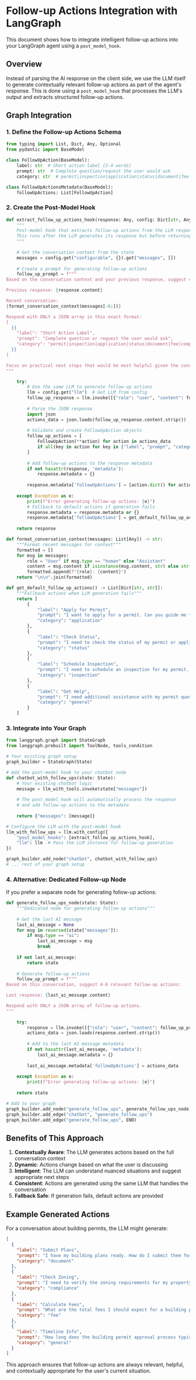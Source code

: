 # Follow-up Actions Integration with LangGraph

This document shows how to integrate intelligent follow-up actions into your LangGraph agent using a `post_model_hook`.

## Overview

Instead of parsing the AI response on the client side, we use the LLM itself to generate contextually relevant follow-up actions as part of the agent's response. This is done using a `post_model_hook` that processes the LLM's output and extracts structured follow-up actions.

## Graph Integration

### 1. Define the Follow-up Actions Schema

```python
from typing import List, Dict, Any, Optional
from pydantic import BaseModel

class FollowUpAction(BaseModel):
    label: str  # Short action label (2-4 words)
    prompt: str  # Complete question/request the user would ask
    category: str  # permit|inspection|application|status|document|fee|compliance|general

class FollowUpActionsMetadata(BaseModel):
    followUpActions: List[FollowUpAction]
```

### 2. Create the Post-Model Hook

```python
def extract_follow_up_actions_hook(response: Any, config: Dict[str, Any]) -> Dict[str, Any]:
    """
    Post-model hook that extracts follow-up actions from the LLM response.
    This runs after the LLM generates its response but before returning to the user.
    """
    
    # Get the conversation context from the state
    messages = config.get("configurable", {}).get("messages", [])
    
    # Create a prompt for generating follow-up actions
    follow_up_prompt = f"""
Based on the conversation context and your previous response, suggest 4-6 relevant follow-up actions that the user might want to take next.

Previous response: {response.content}

Recent conversation:
{format_conversation_context(messages[-6:])}

Respond with ONLY a JSON array in this exact format:
[
  {{
    "label": "Short Action Label",
    "prompt": "Complete question or request the user would ask",
    "category": "permit|inspection|application|status|document|fee|compliance|general"
  }}
]

Focus on practical next steps that would be most helpful given the conversation context. Make the prompts specific and actionable for permit and licensing workflows.
"""

    try:
        # Use the same LLM to generate follow-up actions
        llm = config.get("llm")  # Get LLM from config
        follow_up_response = llm.invoke([{"role": "user", "content": follow_up_prompt}])
        
        # Parse the JSON response
        import json
        actions_data = json.loads(follow_up_response.content.strip())
        
        # Validate and create FollowUpAction objects
        follow_up_actions = [
            FollowUpAction(**action) for action in actions_data
            if all(key in action for key in ["label", "prompt", "category"])
        ]
        
        # Add follow-up actions to the response metadata
        if not hasattr(response, 'metadata'):
            response.metadata = {}
        
        response.metadata['followUpActions'] = [action.dict() for action in follow_up_actions]
        
    except Exception as e:
        print(f"Error generating follow-up actions: {e}")
        # Fallback to default actions if generation fails
        response.metadata = response.metadata or {}
        response.metadata['followUpActions'] = get_default_follow_up_actions()
    
    return response

def format_conversation_context(messages: List[Any]) -> str:
    """Format recent messages for context"""
    formatted = []
    for msg in messages:
        role = "User" if msg.type == "human" else "Assistant"
        content = msg.content if isinstance(msg.content, str) else str(msg.content)
        formatted.append(f"{role}: {content}")
    return "\n\n".join(formatted)

def get_default_follow_up_actions() -> List[Dict[str, str]]:
    """Fallback actions when LLM generation fails"""
    return [
        {
            "label": "Apply for Permit",
            "prompt": "I want to apply for a permit. Can you guide me through the application process?",
            "category": "application"
        },
        {
            "label": "Check Status",
            "prompt": "I need to check the status of my permit or application. How can I do this?",
            "category": "status"
        },
        {
            "label": "Schedule Inspection",
            "prompt": "I need to schedule an inspection for my permit. What are the next steps?",
            "category": "inspection"
        },
        {
            "label": "Get Help",
            "prompt": "I need additional assistance with my permit questions.",
            "category": "general"
        }
    ]
```

### 3. Integrate into Your Graph

```python
from langgraph.graph import StateGraph
from langgraph.prebuilt import ToolNode, tools_condition

# Your existing graph setup
graph_builder = StateGraph(State)

# Add the post-model hook to your chatbot node
def chatbot_with_follow_ups(state: State):
    # Your existing chatbot logic
    message = llm_with_tools.invoke(state["messages"])
    
    # The post_model_hook will automatically process the response
    # and add follow-up actions to the metadata
    
    return {"messages": [message]}

# Configure the LLM with the post-model hook
llm_with_follow_ups = llm.with_config({
    "post_model_hooks": [extract_follow_up_actions_hook],
    "llm": llm  # Pass the LLM instance for follow-up generation
})

graph_builder.add_node("chatbot", chatbot_with_follow_ups)
# ... rest of your graph setup
```

### 4. Alternative: Dedicated Follow-up Node

If you prefer a separate node for generating follow-up actions:

```python
def generate_follow_ups_node(state: State):
    """Dedicated node for generating follow-up actions"""
    
    # Get the last AI message
    last_ai_message = None
    for msg in reversed(state["messages"]):
        if msg.type == "ai":
            last_ai_message = msg
            break
    
    if not last_ai_message:
        return state
    
    # Generate follow-up actions
    follow_up_prompt = f"""
Based on this conversation, suggest 4-6 relevant follow-up actions:

Last response: {last_ai_message.content}

Respond with ONLY a JSON array of follow-up actions.
"""
    
    try:
        response = llm.invoke([{"role": "user", "content": follow_up_prompt}])
        actions_data = json.loads(response.content.strip())
        
        # Add to the last AI message metadata
        if not hasattr(last_ai_message, 'metadata'):
            last_ai_message.metadata = {}
        
        last_ai_message.metadata['followUpActions'] = actions_data
        
    except Exception as e:
        print(f"Error generating follow-up actions: {e}")
    
    return state

# Add to your graph
graph_builder.add_node("generate_follow_ups", generate_follow_ups_node)
graph_builder.add_edge("chatbot", "generate_follow_ups")
graph_builder.add_edge("generate_follow_ups", END)
```

## Benefits of This Approach

1. **Contextually Aware**: The LLM generates actions based on the full conversation context
2. **Dynamic**: Actions change based on what the user is discussing
3. **Intelligent**: The LLM can understand nuanced situations and suggest appropriate next steps
4. **Consistent**: Actions are generated using the same LLM that handles the conversation
5. **Fallback Safe**: If generation fails, default actions are provided

## Example Generated Actions

For a conversation about building permits, the LLM might generate:

```json
[
  {
    "label": "Submit Plans",
    "prompt": "I have my building plans ready. How do I submit them for review?",
    "category": "document"
  },
  {
    "label": "Check Zoning",
    "prompt": "I need to verify the zoning requirements for my property before applying.",
    "category": "compliance"
  },
  {
    "label": "Calculate Fees",
    "prompt": "What are the total fees I should expect for a building permit of this size?",
    "category": "fee"
  },
  {
    "label": "Timeline Info",
    "prompt": "How long does the building permit approval process typically take?",
    "category": "general"
  }
]
```

This approach ensures that follow-up actions are always relevant, helpful, and contextually appropriate for the user's current situation. 